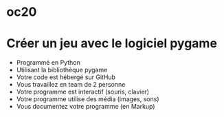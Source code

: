 # oc20

# Créer un jeu avec le logiciel pygame 

* Programmé en Python
* Utilisant la bibliothèque pygame
* Votre code est hébergé sur GitHub
* Vous travaillez en team de 2 personne
* Votre programme est interactif (souris, clavier)
* Votre programme utilise des média (images, sons)
* Vous documentez votre programme (en Markup)

